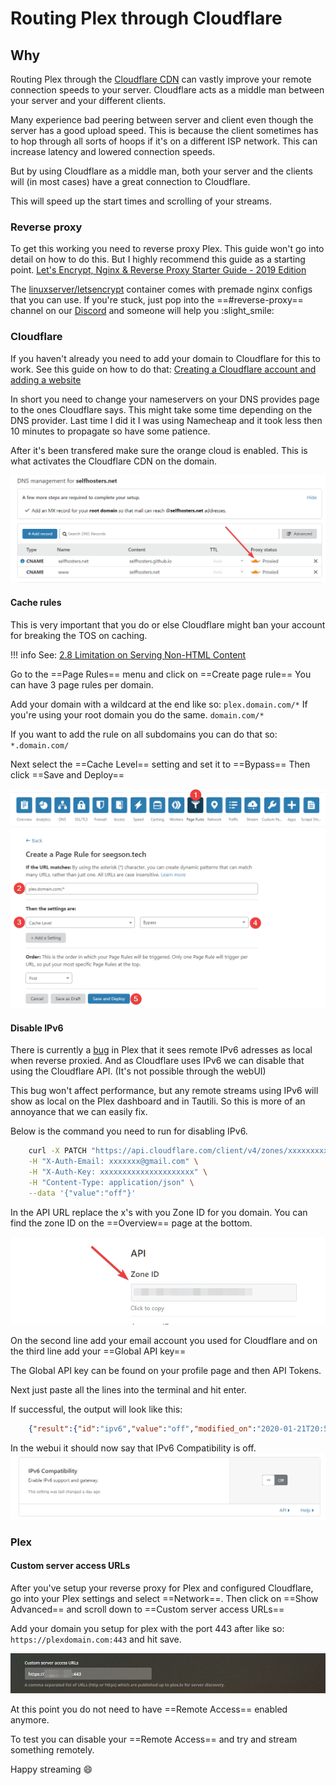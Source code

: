 # Routing Plex through Cloudflare

## Why

Routing Plex through the [Cloudflare CDN](https://www.cloudflare.com/learning/cdn/what-is-a-cdn/) can vastly improve your remote connection speeds to your server. Cloudflare acts as a middle man between your server and your different clients.

Many experience bad peering between server and client even though the server has a good upload speed. This is because the client sometimes has to hop through all sorts of hoops if it's on a different ISP network. This can increase latency and lowered connection speeds.

But by using Cloudflare as a middle man, both your server and the clients will (in most cases) have a great connection to Cloudflare.

This will speed up the start times and scrolling of your streams.

### Reverse proxy

To get this working you need to reverse proxy Plex. This guide won't go into detail on how to do this. But I highly recommend this guide as a starting point. [Let's Encrypt, Nginx & Reverse Proxy Starter Guide - 2019 Edition](https://blog.linuxserver.io/2019/04/25/letsencrypt-nginx-starter-guide/)

The [linuxserver/letsencrypt](https://hub.docker.com/r/linuxserver/letsencrypt/) container comes with premade nginx configs that you can use.
If you're stuck, just pop into the ==#reverse-proxy== channel on our [Discord](https://selfhosters.net/unraid) and someone will help you :slight_smile:

### Cloudflare

If you haven't already you need to add your domain to Cloudflare for this to work. See this guide on how to do that: [Creating a Cloudflare account and adding a website](https://support.cloudflare.com/hc/en-us/articles/201720164-Creating-a-Cloudflare-account-and-adding-a-website)

In short you need to change your nameservers on your DNS provides page to the ones Cloudflare says.
This might take some time depending on the DNS provider. Last time I did it I was using Namecheap and it took less then 10 minutes to propagate so have some patience.

After it's been transfered make sure the orange cloud is enabled. This is what activates the Cloudflare CDN on the domain.

![cloud](cloudflare_cloud.png)

#### Cache rules

This is very important that you do or else Cloudflare might ban your account for breaking the TOS on caching.

!!! info
    See: [2.8 Limitation on Serving Non-HTML Content](https://www.cloudflare.com/terms/)


Go to the ==Page Rules== menu and click on ==Create page rule==
You can have 3 page rules per domain.

Add your domain with a wildcard at the end like so: `plex.domain.com/*` If you're using your root domain you do the same. `domain.com/*`

If you want to add the rule on all subdomains you can do that so: `*.domain.com/`

Next select the ==Cache Level== setting and set it to ==Bypass== 
Then click ==Save and Deploy==

![Page Rules](page_rules.png)

#### Disable IPv6

There is currently a [bug](https://forums.plex.tv/t/plex-api-sessions-status-not-honoring-x-forwarded-for-x-real-ip-with-ipv6-clients/175705) in Plex that it sees remote IPv6 adresses as local when reverse proxied. And as Cloudflare uses IPv6 we can disable that using the Cloudflare API. (It's not possible through the webUI)

This bug won't affect performance, but any remote streams using IPv6 will show as local on the Plex dashboard and in Tautili. So this is more of an annoyance that we can easily fix.

Below is the command you need to run for disabling IPv6.

```bash
    curl -X PATCH "https://api.cloudflare.com/client/v4/zones/xxxxxxxxxxxxxxxxx/settings/ipv6" \
    -H "X-Auth-Email: xxxxxxx@gmail.com" \
    -H "X-Auth-Key: xxxxxxxxxxxxxxxxxxxxx" \
    -H "Content-Type: application/json" \
    --data '{"value":"off"}'
```

In the API URL replace the x's with you Zone ID for you domain. You can find the zone ID on the ==Overview== page at the bottom.

![zone](zone_id.png)

On the second line add your email account you used for Cloudflare and on the third line add your ==Global API key==

The Global API key can be found on your profile page and then API Tokens.

Next just paste all the lines into the terminal and hit enter.

If successful, the output will look like this:

```json
    {"result":{"id":"ipv6","value":"off","modified_on":"2020-01-21T20:52:11.121560Z","editable":true},"success":true,"errors":[],"messages":[]}
```

In the webui it should now say that IPv6 Compatibility is off.
![ipv6](ipv6.png)

### Plex

#### Custom server access URLs

After you've setup your reverse proxy for Plex and configured Cloudflare, go into your Plex settings and select ==Network==.
Then click on ==Show Advanced== and scroll down to ==Custom server access URLs==

Add your domain you setup for plex with the port 443 after like so: `https://plexdomain.com:443` and hit save.

![domain](custom_url.png)

At this point you do not need to have ==Remote Access== enabled anymore.

To test you can disable your ==Remote Access== and try and stream something remotely.

Happy streaming :smile:
